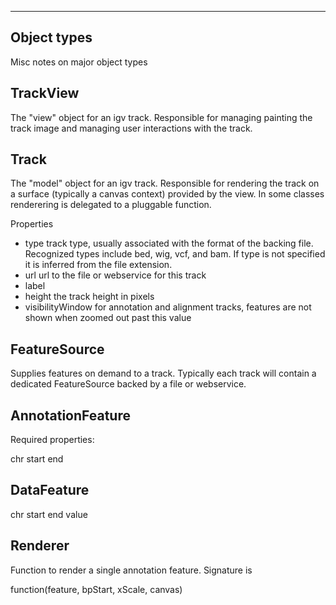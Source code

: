 ------------
Object types
------------


Misc notes on major object types

TrackView
---------

The "view" object for an igv track.  Responsible for managing painting the track image and managing user 
interactions with the track.   


Track
-----

The "model" object for an igv track.  Responsible for rendering the track on a surface (typically a canvas 
context) provided by the view.  In some classes renderering is delegated to a pluggable function.

Properties

- type  track type, usually associated with the format of the backing file.  Recognized types include bed, wig, vcf, and bam. If type is not specified it is inferred from the file extension.
- url   url to the file or webservice for this track
- label  
- height  the track height in pixels
- visibilityWindow   for annotation and alignment tracks, features are not shown when zoomed out past this value


FeatureSource
-------------

Supplies features on demand to a track.  Typically each track will contain a dedicated FeatureSource backed by
a file or webservice.


AnnotationFeature
-----------------


Required properties:

chr
start
end



DataFeature
------------

chr
start
end
value


Renderer
--------

Function to render a single annotation feature.  Signature is

function(feature, bpStart, xScale, canvas)
